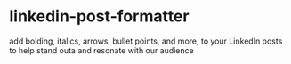 # linkedin-post-formatter
add bolding, italics, arrows, bullet points, and more, to your LinkedIn posts to help stand outa and resonate with our audience
